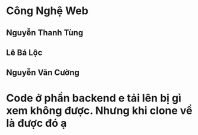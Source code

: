 # Công Nghệ Web

## Nguyễn Thanh Tùng

## Lê Bá Lộc

## Nguyễn Văn Cường





# Code ở phần backend e tải lên bị gì xem không được. Nhưng khi clone về là được đó ạ
